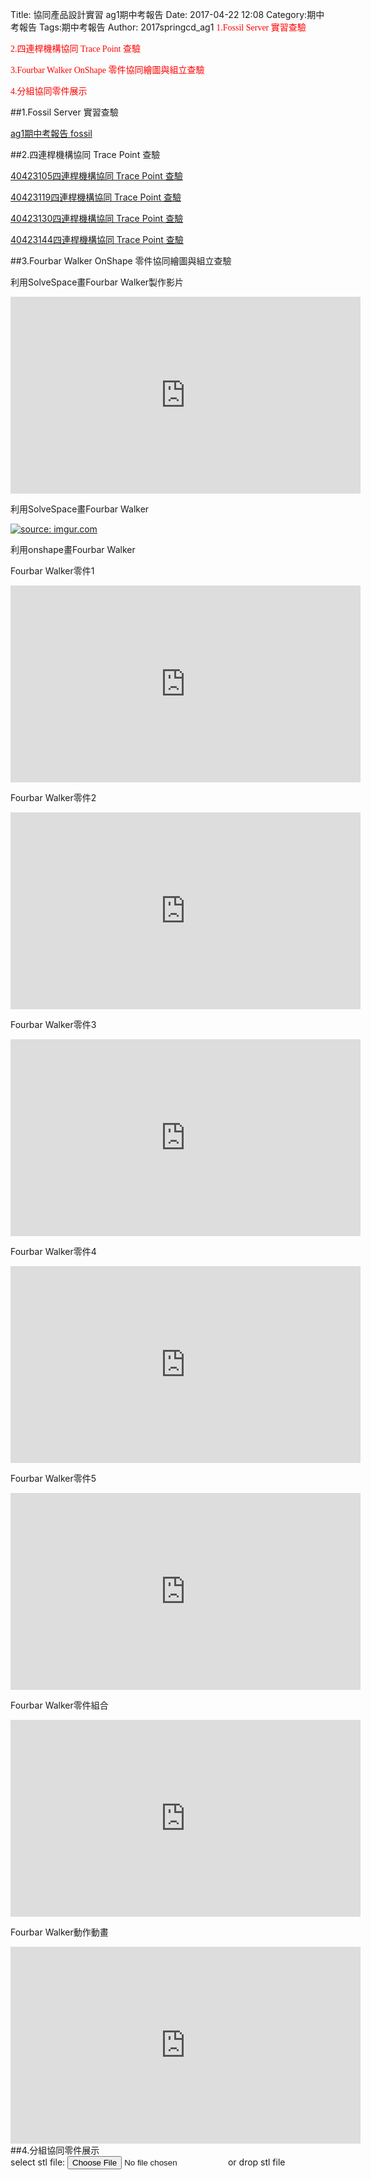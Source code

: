 Title: 協同產品設計實習 ag1期中考報告
Date: 2017-04-22 12:08
Category:期中考報告
Tags:期中考報告
Author: 2017springcd_ag1
<font face="標楷體" color="red">
1.Fossil Server 實習查驗

2.四連桿機構協同 Trace Point 查驗

3.Fourbar Walker OnShape 零件協同繪圖與組立查驗

4.分組協同零件展示
</font><br>
<!-- PELICAN_END_SUMMARY -->
##1.Fossil Server 實習查驗

<a href="https://mde2a2.kmol.info/midterm/ag1/index">ag1期中考報告 fossil </a>

##2.四連桿機構協同 Trace Point 查驗

<a href="https://40423105.github.io/test/blog/40423105si-lian-gan-ji-gou-xie-tong-trace-point-cha-yan.html">40423105四連桿機構協同 Trace Point 查驗</a>

<a href="https://40423119.github.io/2016fallcadp_hw/blog/40423119_si-lian-gan-ji-gou-xie-tong-trace-point-cha-yan.html">40423119四連桿機構協同 Trace Point 查驗</a>

<a href="https://40423130.github.io/2016fallcadp_hw/blog/40423119_si-lian-gan-ji-gou-xie-tong-trace-point-cha-yan.html">40423130四連桿機構協同 Trace Point 查驗</a>

<a href="https://40423144.github.io/2017springcd_hw/blog/40423144si-lian-gan-ji-gou-xie-tong-trace-point-cha-yan.html">40423144四連桿機構協同 Trace Point 查驗</a>


##3.Fourbar Walker OnShape 零件協同繪圖與組立查驗
<p>利用SolveSpace畫Fourbar Walker製作影片</p>
<iframe width="560" height="315" src="https://www.youtube.com/embed/3HtJVQ44-ZQ" frameborder="0" allowfullscreen></iframe>
<p>利用SolveSpace畫Fourbar Walker</p>
<a href="http://imgur.com/ulmpFlS"><img src="http://i.imgur.com/ulmpFlS.png" title="source: imgur.com" /></a>
<p>利用onshape畫Fourbar Walker</p>
<p>Fourbar Walker零件1</p>
<iframe width="560" height="315" src="https://www.youtube.com/embed/LqihnoKQEaM" frameborder="0" allowfullscreen></iframe>
<p>Fourbar Walker零件2</p>
<iframe width="560" height="315" src="https://www.youtube.com/embed/5gS9nv8y2k0" frameborder="0" allowfullscreen></iframe>
<p>Fourbar Walker零件3</p>
<iframe width="560" height="315" src="https://www.youtube.com/embed/n6lDvhh2VXI" frameborder="0" allowfullscreen></iframe>
<p>Fourbar Walker零件4</p>
<iframe width="560" height="315" src="https://www.youtube.com/embed/C61JkIxo9RY" frameborder="0" allowfullscreen></iframe>
<p>Fourbar Walker零件5</p>
<iframe width="560" height="315" src="https://www.youtube.com/embed/RknwAd2N81Q" frameborder="0" allowfullscreen></iframe>
<p>Fourbar Walker零件組合</p>
<iframe width="560" height="315" src="https://www.youtube.com/embed/Ix8CU3AzoTw" frameborder="0" allowfullscreen></iframe>
<p>Fourbar Walker動作動畫</p>
<iframe width="560" height="315" src="https://www.youtube.com/embed/Z7YtRHOAq8w" frameborder="0" allowfullscreen></iframe>
##4.分組協同零件展示

<link href="./../work/madeleine/src/css/Madeleine.css" rel="stylesheet">
<script src="./../work/madeleine/src/stats.js"></script>
<script src="./../work/madeleine/src/detector.js"></script>
<script src="./../work/madeleine/src/three.min.js"></script>
<script src="./../work/madeleine/src/Madeleine.js"></script>

<div id="target" class="madeleine"></div>

<script>
window.onload = function(){
    var madeleine = new Madeleine({
      target: 'target', // target div id
      data: './../data/Fourbar Walker.stl', // data path
      path: './../work/madeleine/src/' // path to source directory from current html file
    });
}; 
</script>

<script src="https://cdnjs.cloudflare.com/ajax/libs/three.js/r68/three.min.js"
></script>
<script src="https://rawgit.com/mrdoob/three.js/master/examples/js/controls/TrackballControls.js"
></script>
<script src="./../data/w9/loader.js"></script>
<script src="./../data/w9/stl.js"></script>
<div>
select stl file: <input type="file" id="file" /> or drop stl file
</div>
<div id="view"></div>